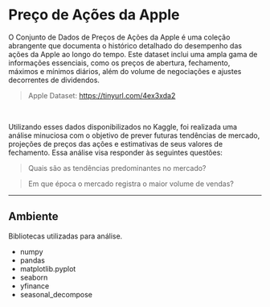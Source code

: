# Preço de Ações da Apple
O Conjunto de Dados de Preços de Ações da Apple é uma coleção abrangente que documenta o histórico detalhado do desempenho das ações da Apple ao longo do tempo. Este dataset inclui uma ampla gama de informações essenciais, como os preços de abertura, fechamento, máximos e mínimos diários, além do volume de negociações e ajustes decorrentes de dividendos.

> Apple Dataset: https://tinyurl.com/4ex3xda2
<br>

Utilizando esses dados disponibilizados no Kaggle, foi realizada uma análise minuciosa com o objetivo de prever futuras tendências de mercado, projeções de preços das ações e estimativas de seus valores de fechamento. Essa análise visa responder às seguintes questões:
<br>
> Quais são as tendências predominantes no mercado?

> Em que época o mercado registra o maior volume de vendas?
--------------------------------------------

## Ambiente
Bibliotecas utilizadas para análise.
* numpy
* pandas
* matplotlib.pyplot
* seaborn
* yfinance 
* seasonal_decompose 



